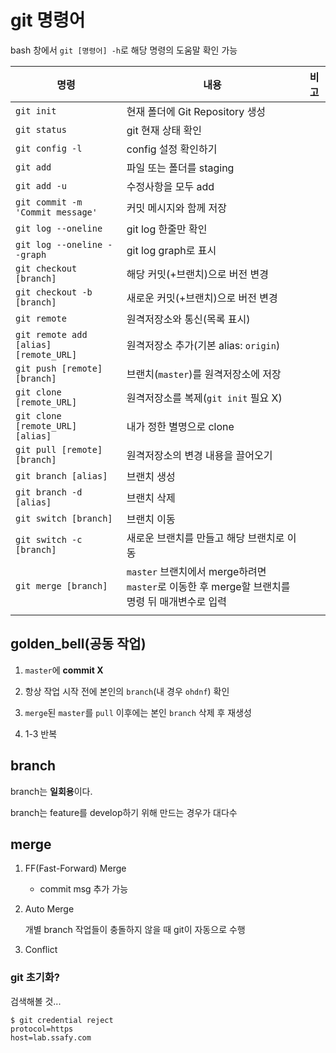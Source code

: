 # git 명령어

bash 창에서 `git [명령어] -h`로 해당 명령의 도움말 확인 가능



| 명령                                      | 내용                                 | 비고 |
| ----------------------------------------- | ------------------------------------ | ---- |
| `git init`                                | 현재 폴더에 Git Repository 생성       |      |
| `git status`                              | git 현재 상태 확인                    |      |
| `git config -l`                           | config 설정 확인하기                  |      |
| `git add`                                 | 파일 또는 폴더를 staging              |      |
| `git add -u`                              | 수정사항을 모두 add                   |      |
| `git commit -m 'Commit message'`          | 커밋 메시지와 함께 저장                |      |
| `git log --oneline`                       | git log 한줄만 확인                   |      |
| `git log --oneline --graph`               | git log graph로 표시                 |      |
| `git checkout [branch]`                   | 해당 커밋(+브랜치)으로 버전 변경       |      |
| `git checkout -b [branch]`                | 새로운 커밋(+브랜치)으로 버전 변경      |      |
| `git remote`                              | 원격저장소와 통신(목록 표시)           |      |
| `git remote add [alias] [remote_URL]`     | 원격저장소 추가(기본 alias: `origin`)  |      |
| `git push [remote] [branch]`              | 브랜치(`master`)를 원격저장소에 저장   |      |
| `git clone [remote_URL]`                  | 원격저장소를 복제(`git init` 필요 X)   |      |
| `git clone [remote_URL] [alias]`          | 내가 정한 별명으로 clone               |      |
| `git pull [remote] [branch]`              | 원격저장소의 변경 내용을 끌어오기       |      |
| `git branch [alias]`                      | 브랜치 생성                           |      |
| `git branch -d [alias]`                   | 브랜치 삭제                           |      |
| `git switch [branch]`                     | 브랜치 이동                           |      |
| `git switch -c [branch]`                  | 새로운 브랜치를 만들고 해당 브랜치로 이동 |      |
| `git merge [branch]`                      | `master` 브랜치에서 merge하려면 `master`로 이동한 후 merge할 브랜치를 명령 뒤 매개변수로 입력                                              |      |
|           |           |       |



## golden_bell(공동 작업)

1. `master`에 **commit X**

2. 항상 작업 시작 전에 본인의 `branch`(내 경우 `ohdnf`) 확인

3. `merge`된 `master`를 `pull` 이후에는 본인 `branch` 삭제 후 재생성

4. 1-3 반복



## branch

branch는 **일회용**이다.

branch는 feature를 develop하기 위해 만드는 경우가 대다수



## merge

1. FF(Fast-Forward) Merge

    - commit msg 추가 가능

2. Auto Merge

    개별 branch 작업들이 충돌하지 않을 때 git이 자동으로 수행

3. Conflict


### git 초기화?

검색해볼 것...

```shell
$ git credential reject
protocol=https
host=lab.ssafy.com


```

